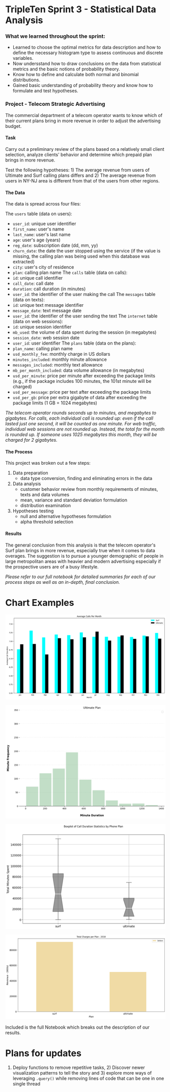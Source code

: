 # TripleTen Sprint 3 - Statistical Data Analysis

### What we learned throughout the sprint:

- Learned to choose the optimal metrics for data description and how to define the necessary histogram type to assess continuous and discrete variables.
- Now undersstand how to draw conclusions on the data from statistical metrics and the basic notions of probability theory.
- Know how to define and calculate both normal and binomial distributions.
- Gained basic understanding of probability theory and know how to formulate and test hypotheses.

### Project - Telecom Strategic Advertising

The commercial department of a telecom operator wants to know which of their current plans bring in more revenue in order to adjust the advertising budget.

#### Task

Carry out a preliminary review of the plans based on a relatively small client selection, analyze clients' behavior and determine which prepaid plan brings in more revenue.  

Test the following hypotheses: 1) The average revenue from users of Ultimate and Surf calling plans differs and 2) The average revenue from users in NY-NJ area is different from that of the users from other regions.

#### The Data

The data is spread across four files:

The `users` table (data on users):
- `user_id`: unique user identifier
- `first_name`: user's name
- `last_name`: user's last name
- `age`: user's age (years)
- `reg_date`: subscription date (dd, mm, yy)
- `churn_date`: the date the user stopped using the service (if the value is missing, the calling plan was being used when this database was extracted)
- `city`: user's city of residence
- `plan`: calling plan name
The `calls` table (data on calls):
- `id`: unique call identifier
- `call_date`: call date
- `duration`: call duration (in minutes)
- `user_id`: the identifier of the user making the call
The `messages` table (data on texts):
- `id`: unique text message identifier
- `message_date`: text message date
- `user_id`: the identifier of the user sending the text
The `internet` table (data on web sessions):
- `id`: unique session identifier
- `mb_used`: the volume of data spent during the session (in megabytes)
- `session_date`: web session date
- `user_id`: user identifier
The `plans` table (data on the plans):
- `plan_name`: calling plan name
- `usd_monthly_fee`: monthly charge in US dollars
- `minutes_included`: monthly minute allowance
- `messages_included`: monthly text allowance
- `mb_per_month_included`: data volume allowance (in megabytes)
- `usd_per_minute`: price per minute after exceeding the package limits (e.g., if the package includes 100 minutes, the 101st minute will be charged)
- `usd_per_message`: price per text after exceeding the package limits
- `usd_per_gb`: price per extra gigabyte of data after exceeding the package limits (1 GB = 1024 megabytes)

*The telecom operator rounds seconds up to minutes, and megabytes to gigabytes. For calls, each individual call is rounded up: even if the call lasted just one second, it will be counted as one minute. For web traffic, individual web sessions are not rounded up. Instead, the total for the month is rounded up. If someone uses 1025 megabytes this month, they will be charged for 2 gigabytes.*

#### The Process

This project was broken out a few steps:

1) Data preparation
    - data type conversion, finding and eliminating errors in the data
2) Data analysis
    - customer behavior review from monthly requirements of minutes, texts and data volumes
    - mean, variance and standard deviation formulation
    - distribution examination 
3) Hypotheses testing
    - null and alternative hypotheses formulation
    - alpha threshold selection

#### Results

The general conclusion from this analysis is that the telecom operator's Surf plan brings in more revenue, especially true when it comes to data overages. The suggestion is to pursue a younger demographic of people in large metropolitan areas with heavier and modern advertising especially if the prospective users are of a busy lifestyle.

*Please refer to our full notebook for detailed summaries for each of our process steps as well as an in-depth, final conclusion.*

# Chart Examples

![Alt text](output.png)

![Alt text](output1.png)

![Alt text](output2.png)

![Alt text](output3.png)

Included is the full Notebook which breaks out the description of our results.

# Plans for updates

1) Deploy functions to remove repetitive tasks, 2) Discover newer visualization patterns to tell the story and 3) explore more ways of leveraging `.query()` while removing lines of code that can be one in one single thread
    